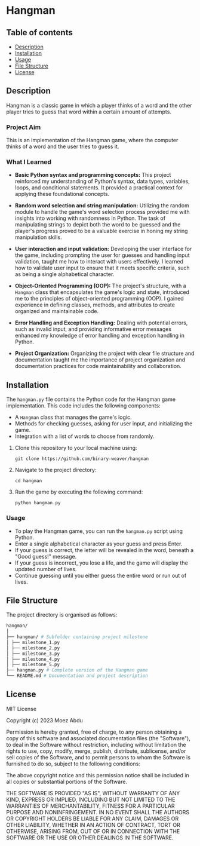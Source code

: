# Hangman

## Table of contents

- [Description](#description)
- [Installation](#installation)
- [Usage](#usage)
- [File Structure](#file-structure) 
- [License](#license)

## Description
Hangman is a classic game in which a player thinks of a word and the other player tries to guess that word within a certain amount of attempts.

### Project Aim
This is an implementation of the Hangman game, where the computer thinks of a word and the user tries to guess it. 

### What I Learned
- **Basic Python syntax and programming concepts:** This project reinforced my understanding of Python's syntax, data types, variables, loops, and conditional statements. It provided a practical context for applying these foundational concepts.

- **Random word selection and string manipulation:** Utilizing the random module to handle the game's word selection process provided me with insights into working with randomness in Python. The task of manipulating strings to depict both the word to be guessed and the player's progress proved to be a valuable exercise in honing my string manipulation skills.

- **User interaction and input validation:** Developing the user interface for the game, including prompting the user for guesses and handling input validation, taught me how to interact with users effectively. I learned how to validate user input to ensure that it meets specific criteria, such as being a single alphabetical character.

- **Object-Oriented Programming (OOP):** The project's structure, with a `Hangman` class that encapsulates the game's logic and state, introduced me to the principles of object-oriented programming (OOP). I gained experience in defining classes, methods, and attributes to create organized and maintainable code.

- **Error Handling and Exception Handling:** Dealing with potential errors, such as invalid input, and providing informative error messages enhanced my knowledge of error handling and exception handling in Python.

- **Project Organization:** Organizing the project with clear file structure and documentation taught me the importance of project organization and documentation practices for code maintainability and collaboration.

## Installation

The `hangman.py` file contains the Python code for the Hangman game implementation. This code includes the following components:

- A `Hangman` class that manages the game's logic.
- Methods for checking guesses, asking for user input, and initializing the game.
- Integration with a list of words to choose from randomly.

1. Clone this repository to your local machine using:

   ```shell
   git clone https://github.com/binary-weaver/hangman 
2. Navigate to the project directory:
    ```shell
    cd hangman 
3. Run the game by executing the following command:
    ```shell
    python hangman.py
    ```

### Usage

- To play the Hangman game, you can run the `hangman.py` script using Python.  
- Enter a single alphabetical character as your guess and press Enter.       
- If your guess is correct, the letter will be revealed in the word, beneath a "Good guess!" message.
- If your guess is incorrect, you lose a life, and the game will display the updated number of lives.
- Continue guessing until you either guess the entire word or run out of lives.

## File Structure

The project directory is organised as follows:

``` bash
hangman/
│
├── hangman/ # Subfolder containing project milestone
│ ├── milestone_1.py 
│ ├── milestone_2.py 
│ ├── milestone_3.py 
│ ├── milestone_4.py 
│ ├── milestone_5.py 
├── hangman.py # Complete version of the Hangman game
└── README.md # Documentation and project description 
```

## License

MIT License

Copyright (c) 2023 Moez Abdu

Permission is hereby granted, free of charge, to any person obtaining a copy
of this software and associated documentation files (the "Software"), to deal
in the Software without restriction, including without limitation the rights
to use, copy, modify, merge, publish, distribute, sublicense, and/or sell
copies of the Software, and to permit persons to whom the Software is
furnished to do so, subject to the following conditions:

The above copyright notice and this permission notice shall be included in all
copies or substantial portions of the Software.

THE SOFTWARE IS PROVIDED "AS IS", WITHOUT WARRANTY OF ANY KIND, EXPRESS OR
IMPLIED, INCLUDING BUT NOT LIMITED TO THE WARRANTIES OF MERCHANTABILITY,
FITNESS FOR A PARTICULAR PURPOSE AND NONINFRINGEMENT. IN NO EVENT SHALL THE
AUTHORS OR COPYRIGHT HOLDERS BE LIABLE FOR ANY CLAIM, DAMAGES OR OTHER
LIABILITY, WHETHER IN AN ACTION OF CONTRACT, TORT OR OTHERWISE, ARISING FROM,
OUT OF OR IN CONNECTION WITH THE SOFTWARE OR THE USE OR OTHER DEALINGS IN THE
SOFTWARE.